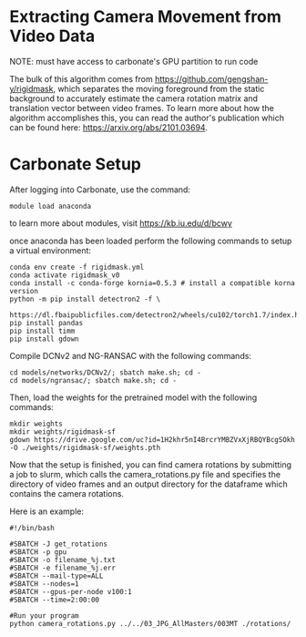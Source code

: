 # Extracting Camera Movement from Video Data

NOTE: must have access to carbonate's GPU partition to run code

The bulk of this algorithm comes from https://github.com/gengshan-y/rigidmask, which separates the moving foreground from the static background to accurately estimate the camera rotation matrix and translation vector between video frames. To learn more about how the algorithm accomplishes this, you can read the author's publication which can be found here: https://arxiv.org/abs/2101.03694.

# Carbonate Setup

After logging into Carbonate, use the command:
```
module load anaconda
```
to learn more about modules, visit https://kb.iu.edu/d/bcwy

once anaconda has been loaded perform the following commands to setup a virtual environment:
```
conda env create -f rigidmask.yml
conda activate rigidmask_v0
conda install -c conda-forge kornia=0.5.3 # install a compatible korna version
python -m pip install detectron2 -f \
  https://dl.fbaipublicfiles.com/detectron2/wheels/cu102/torch1.7/index.html
pip install pandas
pip install timm
pip install gdown
 ```
Compile DCNv2 and NG-RANSAC with the following commands:
```
cd models/networks/DCNv2/; sbatch make.sh; cd -
cd models/ngransac/; sbatch make.sh; cd -
```
 
Then, load the weights for the pretrained model with the following commands:
```
mkdir weights
mkdir weights/rigidmask-sf
gdown https://drive.google.com/uc?id=1H2khr5nI4BrcrYMBZVxXjRBQYBcgSOkh -O ./weights/rigidmask-sf/weights.pth
```
Now that the setup is finished, you can find camera rotations by submitting a job to slurm, which calls the camera_rotations.py file and specifies the directory of video frames and an output directory for the dataframe which contains the camera rotations.

Here is an example:
```
#!/bin/bash

#SBATCH -J get_rotations
#SBATCH -p gpu
#SBATCH -o filename_%j.txt
#SBATCH -e filename_%j.err
#SBATCH --mail-type=ALL
#SBATCH --nodes=1
#SBATCH --gpus-per-node v100:1
#SBATCH --time=2:00:00

#Run your program
python camera_rotations.py ../../03_JPG_AllMasters/003MT ./rotations/
```
